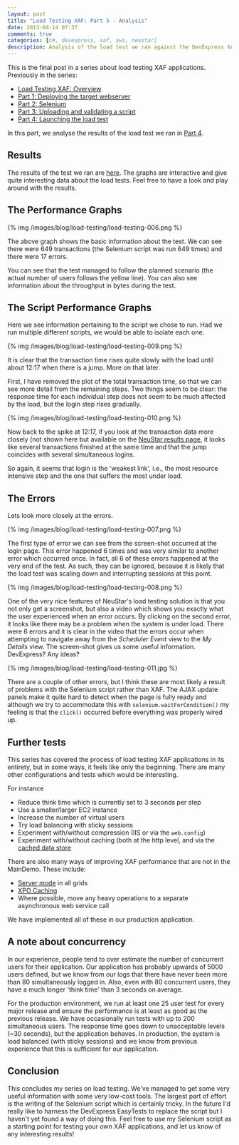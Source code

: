 ```yaml
---
layout: post
title: "Load Testing XAF: Part 5 - Analysis"
date: 2013-04-14 07:37
comments: true
categories: [c#, devexpress, xaf, aws, neustar]
description: Analysis of the load test we ran against the DevExpress XAF MainDemo.
---
```

This is the final post in a series about load testing XAF applications.  Previously in the series: 

* [Load Testing XAF: Overview](/load-testing-xaf-overview/)
* [Part 1: Deploying the target webserver](/load-testing-xaf-part-1-deploying/)
* [Part 2: Selenium](/load-testing-xaf-part-2-selenium/)
* [Part 3: Uploading and validating a script](/load-testing-xaf-part-3-uploading-and-validating-the-virtual-user-script/)
* [Part 4: Launching the load test](/load-testing-xaf-part-4-launching-the-load-test/)

In this part, we analyse the results of the load test we ran in [Part 4](/load-testing-xaf-part-3-uploading-and-validating-the-virtual-user-script/).

## Results ##

The results of the test we ran are [here]( 
https://load.wpm.neustar.biz/load/test/share/e0f547d711624168bc7fa0a69ddd8283). The graphs are interactive and give quite interesting data about the load tests. Feel free to have a look and play around with the results.

## The Performance Graphs ##

{% img /images/blog/load-testing/load-testing-006.png %}

The above graph shows the basic information about the test. We can see there were 649 transactions (the Selenium script was run 649 times) and there were 17 errors.

You can see that the test managed to follow the planned scenario (the actual number of users follows the yellow line). You can also see information about the throughput in bytes during the test.

## The Script Performance Graphs ##

Here we see information pertaining to the script we chose to run. Had we run multiple different scripts, we would be able to isolate each one.

{% img /images/blog/load-testing/load-testing-009.png %}

It is clear that the transaction time rises quite slowly with the load until about 12:17 when there is a jump. More on that later.

First, I have removed the plot of the total transaction time, so that we can see more detail from the remaining steps. Two things seem to be clear: the response time for each individual step does not seem to be much affected by the load, but the login step rises gradually.

{% img /images/blog/load-testing/load-testing-010.png %}

Now back to the spike at 12:17, if you look at the transaction data more closely (not shown here but available on the [NeuStar results page](https://load.wpm.neustar.biz/load/test/share/e0f547d711624168bc7fa0a69ddd8283), it looks like several transactions finished at the same time and that the jump coincides with several simultaneous logins.

So again, it seems that login is the 'weakest link', i.e., the most resource intensive step and the one that suffers the most under load.

## The Errors ##

Lets look more closely at the errors.

{% img /images/blog/load-testing/load-testing-007.png %}

The first type of error we can see from the screen-shot occurred at the login page. This error happened 6 times and was very similar to another error which occurred once. In fact, all 6 of these errors happened at the very end of the test. As such, they can be ignored, because it is likely that the load test was scaling down and interrupting sessions at this point.

{% img /images/blog/load-testing/load-testing-008.png %}

One of the very nice features of NeuStar's load testing solution is that you not only get a screenshot, but also a video which shows you exactly what the user experienced when an error occurs. By clicking on the second error, it looks like there may be a problem  when the system is under load. There were 6 errors and it is clear in the video that the errors occur when attempting to navigate away from the _Scheduler Event_ view to the _My Details_ view. The screen-shot gives us some useful information. DevExpress? Any ideas?

{% img /images/blog/load-testing/load-testing-011.jpg %}

There are a couple of other errors, but I think these are most likely a result of problems with the Selenium script rather than XAF. The AJAX update panels make it quite hard to detect when the page is fully ready and although we try to accommodate this with `selenium.waitForCondition()` my feeling is that the `click()` occurred before everything was properly wired up.

## Further tests ##

This series has covered the process of load testing XAF applications in its entirety, but in some ways, it feels like only the beginning. There are many other configurations and tests which would be interesting.

For instance

* Reduce think time which is currently set to 3 seconds per step
* Use a smaller/larger EC2 instance
* Increase the number of virtual users
* Try load balancing with sticky sessions
* Experiment with/without compression (IIS or via the `web.config`)
* Experiment with/without caching (both at the http level, and via the [cached data store](http://documentation.devexpress.com/#XPO/CustomDocument9892)

There are also many ways of improving XAF performance that are not in the MainDemo. These include:

* [Server mode](http://documentation.devexpress.com/#wpf/CustomDocument6279) in all grids
* [XPO Caching](http://community.devexpress.com/blogs/xpo/archive/2006/03/27/session-management-and-caching.aspx)
* Where possible, move any heavy operations to a separate asynchronous web service call

We have implemented all of these in our production application.

## A note about concurrency ##

In our experience, people tend to over estimate the number of concurrent users for their application. Our application has probably upwards of 5000 users defined, but we know from our logs that there have never been more than 80 simultaneously logged in. Also, even with 80 concurrent users, they have a much longer 'think time' than 3 seconds on average.

For the production environment, we run at least one 25 user test for every major release and ensure the performance is at least as good as the previous release. We have occasionally run tests with up to 200 simultaneous users. The response time goes down to unacceptable levels (~30 seconds), but the application behaves. In production, the system is load balanced (with sticky sessions) and we know from previous experience that this is sufficient for our application.

## Conclusion ##

This concludes my series on load testing. We've managed to get some very useful information with some very low-cost tools. The largest part of effort is the writing of the Selenium script which is certainly tricky. In the future I'd really like to harness the DevExpress EasyTests to replace the script but I haven't yet found a way of doing this. Feel free to use my Selenium script as a starting point for testing your own XAF applications, and let us know of any interesting results!